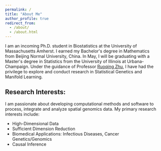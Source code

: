 ```yaml
---
permalink: /
title: "About Me"
author_profile: true
redirect_from: 
  - /about/
  - /about.html
---
```




I am an incoming Ph.D. student in Biostatistics at the University of Massachusetts Amherst. I earned my Bachelor's degree in Mathematics from Beijing Normal University, China. In May, I will be graduating with a Master's degree in Statistics from the University of Illinois at Urbana-Champaign. Under the guidance of Professor [Ruoqing Zhu](https://sites.google.com/site/teazrq/home), I have had the privilege to explore and conduct research in Statistical Genetics and Manifold Learning. 


Research Interests:
------

I am passionate about developing computational methods and software to process, integrate and analyze spatial genomics data. My primary research interests include:

- High-Dimensional Data
- Sufficient Dimension Reduction
- Biomedical Applications: Infectious Diseases, Cancer Genetics/Genomics
- Causal Inference





